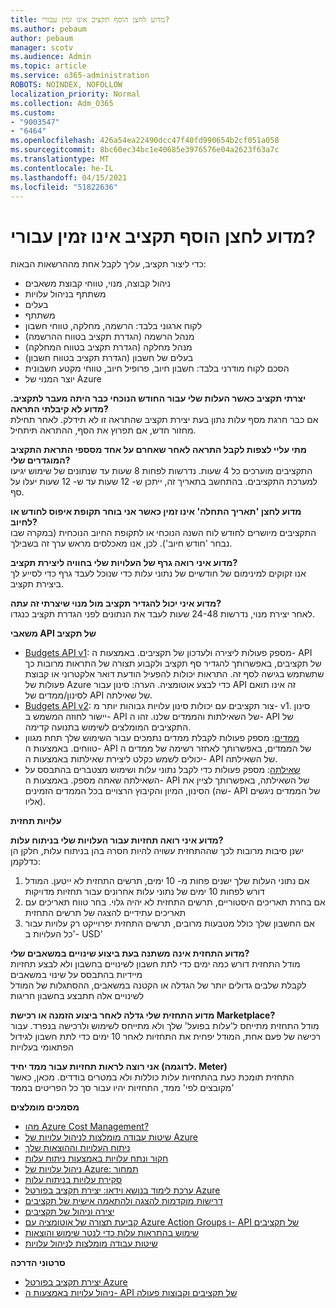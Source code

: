```yaml
---
title: מדוע לחצן הוסף תקציב אינו זמין עבורי?
ms.author: pebaum
author: pebaum
manager: scotv
ms.audience: Admin
ms.topic: article
ms.service: o365-administration
ROBOTS: NOINDEX, NOFOLLOW
localization_priority: Normal
ms.collection: Adm_O365
ms.custom:
- "9003547"
- "6464"
ms.openlocfilehash: 426a54ea22490dcc47f40fd990654b2cf051a058
ms.sourcegitcommit: 8bc60ec34bc1e40685e3976576e04a2623f63a7c
ms.translationtype: MT
ms.contentlocale: he-IL
ms.lasthandoff: 04/15/2021
ms.locfileid: "51822636"
---
```

# <a name="why-is-the-add-budget-button-disabled-for-me"></a>מדוע לחצן הוסף תקציב אינו זמין עבורי?

כדי ליצור תקציב, עליך לקבל אחת מההרשאות הבאות:

- ניהול קבוצה, מנוי, טווחי קבוצת משאבים
- משתתף בניהול עלויות
- בעלים
- משתתף
- לקוח ארגוני בלבד: הרשמה, מחלקה, טווחי חשבון
- מנהל הרשמה (הגדרת תקציב בטווח ההרשמה)
- מנהל מחלקה (הגדרת תקציב בטווח המחלקה)
- בעלים של חשבון (הגדרת תקציב בטווח חשבון)
- הסכם לקוח מודרני בלבד: חשבון חיוב, פרופיל חיוב, טווחי מקטע חשבונית
- יוצר המנוי של Azure

**יצרתי תקציב כאשר העלות שלי עבור החודש הנוכחי כבר היתה מעבר לתקציב. מדוע לא קיבלתי התראה?**  
אם כבר חרגת מסף עלות נתון בעת יצירת תקציב שהתראה זו לא תידלק. לאחר תחילת מחזור חדש, אם תפרוץ את הסף, ההתראה תיתחיל.

**מתי עליי לצפות לקבל התראה לאחר שאחרם על אחד מסספי התראת התקציב המוגדרים שלי?**  
התקציבים מוערכים כל 4 שעות. נדרשות לפחות 8 שעות עד שנתונים של שימוש יגיעו למערכת התקציבים. בהתחשב בתאריך זה, ייתכן ש- 12 שעות עד ש- 12 שעות יעלו על סף.

**מדוע לחצן 'תאריך התחלה' אינו זמין כאשר אני בוחר תקופת איפוס לחודש או לחיוב?**  
התקציבים מיושרים לחודש לוח השנה הנוכחי או לתקופת החיוב הנוכחית (במקרה שבו נבחר 'חודש חיוב'). לכן, אנו מאכלסים מראש ערך זה בשבילך.

**מדוע איני רואה גרף של העלויות שלי בחוויה ליצירת תקציב?**  
אנו זקוקים למינימום של חודשיים של נתוני עלות כדי שנוכל לעבד גרף כדי לסייע לך ביצירת תקציב.

**מדוע איני יכול להגדיר תקציב מול מנוי שיצרתי זה עתה?**  
לאחר יצירת מנוי, נדרשות 24-48 שעות לעבד את הנתונים לפני הגדרת תקציב כנגדו.

**משאבי API של תקציב**

- [Budgets API v1](https://docs.microsoft.com/rest/api/consumption/budgets?WT.mc_id=Portal-Microsoft_Azure_Support): מספק פעולות ליצירה ולעדכון של תקציבים. באמצעות ה- API של תקציבים, באפשרותך להגדיר סף תקציב ולקבוע תצורה של התראות מרובות כך שתשתמש בגישה לסף זה. התראות יכולות להפעיל הודעת דואר אלקטרוני או קבוצת פעולות של Azure כדי לבצע אוטומציה. הערה: סינון עבור API זה אינו תואם לסינון/ממדים של API של שאילתה.
- [Budgets API v2](https://github.com/Azure/azure-rest-api-specs/blob/master/specification/cost-management/resource-manager/Microsoft.CostManagement/preview/2019-04-01-preview/examples/CreateOrUpdateBudget.json): צור תקציבים עם יכולות סינון עלויות גבוהות יותר מ- v1. סינון יישור לחוזה המשמש ב- API של השאילתות והממדים שלנו. זהו ה- API של התקציבים המומלצים לשימוש בתנועה קדימה.
- [ממדים](https://docs.microsoft.com/rest/api/cost-management/dimensions?WT.mc_id=Portal-Microsoft_Azure_Support): מספק פעולות לקבלת ממדים נתמכים עבור השימוש שלך תחת מגוון טווחים. באמצעות ה- API של הממדים, באפשרותך לאחזר רשימה של ממדים ה יכולים לשמש כקלט ליצירת שאילתות באמצעות ה- API של השאילתה.
- [שאילתה](https://docs.microsoft.com/rest/api/cost-management/query?WT.mc_id=Portal-Microsoft_Azure_Support): מספק פעולות כדי לקבל נתוני עלות ושימוש מצטברים בהתבסס על השאילתה שאתה מספק. באמצעות ה- API של השאילתה, באפשרותך לציין את הסינון, המיון והקיבוץ הרצויים בכל הממדים הזמינים (שה- API של הממדים ניגשים אליו).

**עלויות תחזית**

**מדוע איני רואה תחזיות עבור העלויות שלי בניתוח עלות?**  
ישנן סיבות מרובות לכך שההתחזית עשויה להיות חסרה בהן בניתוח עלות, חלקן הן כדלקמן:

1. אם נתוני העלות שלך ישנים פחות מ- 10 ימים, תרשים התחזית לא ייטען. המודל דורש לפחות 10 ימים של נתוני עלות אחרונים עבור תחזיות מדויקות
2. אם בחרת תאריכים היסטוריים, תרשים התחזית לא יהיה גלוי. בחר טווח תאריכים עם תאריכים עתידיים להצגה של תרשים התחזית
3. אם החשבון שלך כולל מטבעות מרובים, תרשים התחזית יפרוייקט רק עלויות עבור 'כל העלויות ב- USD'

**מדוע התחזית אינה משתנה בעת ביצוע שינויים במשאבים שלי?**  
מודל התחזית דורש כמה ימים כדי לתת חשבון לשינויים בחשבון ולא לבצע תחזיות מיידיות בהתבסס על שינוי במשאבים  
לקבלת שלבים גדולים יותר של הגדלה או הקטנה במשאבים, ההסתגלות של המודל לשינויים אלה תתבצע בחשבון חריגות

**מדוע התחזית שלי גדלה לאחר ביצוע הזמנה או רכישת Marketplace?**  
מודל התחזית מתייחס ל'עלות בפועל' שלך ולא מתייחס לשימוש ולרכישה בנפרד. עבור רכישה של פעם אחת, המודל יפחית את התחזיות לאחר 10 ימים כדי לתת חשבון לגידול הפתאומי בעלויות

**אני רוצה לראות תחזיות עבור ממד יחיד (לדוגמה. Meter)**  
התחזית תומכת כעת בהתחזיות עלות כוללות ולא במטרים בודדים. מכאן, כאשר 'מקובצים לפי' ממד, התחזיות יהיו עבור סך כל הפריטים בממד

**מסמכים מומלצים**

- [מהו Azure Cost Management?](https://docs.microsoft.com/azure/cost-management/overview-cost-mgt?WT.mc_id=Portal-Microsoft_Azure_Support)
- [שיטות עבודה מומלצות לניהול עלויות של Azure](https://docs.microsoft.com/azure/cost-management/cost-mgt-best-practices?WT.mc_id=Portal-Microsoft_Azure_Support)
- [ניתוח העלויות וההוצאות שלך](https://docs.microsoft.com/azure/cost-management/quick-acm-cost-analysis?WT.mc_id=Portal-Microsoft_Azure_Support)
- [חקור ונתח עלויות באמצעות ניתוח עלות](https://docs.microsoft.com/azure/cost-management/quick-acm-cost-analysis?WT.mc_id=Portal-Microsoft_Azure_Support)
- [ניהול עלויות של Azure: תמחור](https://azure.microsoft.com/services/cost-management/#pricing)
- [סקירת עלויות בניתוח עלות](https://docs.microsoft.com/azure/cost-management-billing/costs/quick-acm-cost-analysis?WT.mc_id=Portal-Microsoft_Azure_Support#review-costs-in-cost-analysis)
- [ערכת לימוד בנושא וידאו: יצירת תקציב בפורטל Azure](https://www.youtube.com/watch?v=ExIVG_Gr45A&t=4s)
- [דרישות מוקדמות להצגה ולהתאמה אישית של תקציבים](https://docs.microsoft.com/azure/cost-management-billing/costs/tutorial-acm-create-budgets?WT.mc_id=Portal-Microsoft_Azure_Support#prerequisites)
- [יצירה וניהול של תקציבים](https://docs.microsoft.com/azure/cost-management-billing/costs/tutorial-acm-create-budgets?WT.mc_id=Portal-Microsoft_Azure_Support#create-a-budget-in-the-azure-portal)
- [קביעת תצורה של אוטומציה עם Azure Action Groups ו- API של תקציבים](https://docs.microsoft.com/azure/cost-management/tutorial-acm-create-budgets?WT.mc_id=Portal-Microsoft_Azure_Support#trigger-an-action-group)
- [שימוש בהתראות עלות כדי לנטר שימוש והוצאות](https://docs.microsoft.com/azure/cost-management/cost-mgt-alerts-monitor-usage-spending?WT.mc_id=Portal-Microsoft_Azure_Support)
- [שיטות עבודה מומלצות לניהול עלויות](https://docs.microsoft.com/azure/cost-management/cost-mgt-best-practices?WT.mc_id=Portal-Microsoft_Azure_Support)  

**סרטוני הדרכה**

- [יצירת תקציב בפורטל Azure](https://go.microsoft.com/fwlink/?linkid=2146761)
- [ניהול עלויות באמצעות ה- API של תקציבים וקבוצות פעולה](https://go.microsoft.com/fwlink/?linkid=2147038)